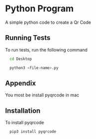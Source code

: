 
# Python Program

A simple python code to create a Qr Code

## Running Tests

To run tests, run the following command

```bash
  cd Desktop
```

```bash
  python3 <file-name>.py
```

## Appendix


You most be install pyqrcode in mac
## Installation

To install pyqrcode

```bash
  pip3 install pyqrcode
```
    
